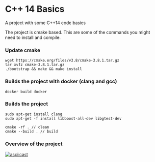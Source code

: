 # C++ 14 Basics

A project with some C++14 code basics

The project is cmake based. 
This are some of the commands you might need to install and compile.  

### Update cmake
```
wget https://cmake.org/files/v3.8/cmake-3.8.1.tar.gz
tar xvfz cmake-3.8.1.tar.gz
./bootstrap && make && make install
```
### Builds the project with docker (clang and gcc)
```
docker build docker
```

### Builds the project
```
sudo apt-get install clang
sudo apt-get -f install libboost-all-dev libgtest-dev

cmake -rf . // clean
cmake --build . // build 
```
### Overview of the project
[![asciicast](https://asciinema.org/a/5ja5tka9ajrkggbtmr547e4ei.png)](https://asciinema.org/a/5ja5tka9ajrkggbtmr547e4ei)
